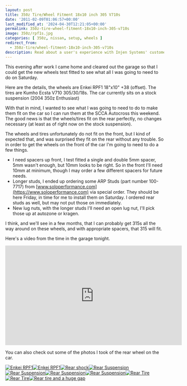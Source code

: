 ```yaml
---
layout: post
title: 350z Tire/Wheel Fitment 18x10 inch 305 V710s
date: '2011-02-09T01:06:57+00:00'
last_modified_at: '2024-04-30T12:21:05+00:00'
permalink: 350z-tire-wheel-fitment-18x10-inch-305-v710s
image: 350z/rpf1s.jpg
categories: [ 350z, nissan, setup, wheels ]
redirect_from:
  - 350z-tire/wheel-fitment-18x10-inch-305-v710s
description: Read about a user's experience with Injen Systems' customer service and the resolution of an issue with Super SES exhaust for a 350z.
---
```


This evening after work I came home and cleared out the garage so that I could get the new wheels test fitted to see what all I was going to need to do on Saturday.

Here are the details, the wheels are Enkei RPF1 18"x10" +38 (offset). The tires are Kumho Ecsta V710 305/30/18s. The car currently sits on a stock suspension (2004 350z Enthusiast)

With that in mind, I wanted to see what I was going to need to do to make them fit on the car so I can run them at the SCCA Autocross this weekend. The good news is that the wheels/tires fit on the rear perfectly, no changes necessary (at least as of right now on the stock suspension).

The wheels and tires unfortunately do not fit on the front, but I kind of expected that, and was surprised they fit on the rear without any trouble. So in order to get the wheels on the front of the car I'm going to need to do a few things.
 
  - I need spacers up front, I test fitted a single and double 5mm spacer, 5mm wasn't enough, but 10mm looks to be right. So in the front I'll need 10mm at minimum, though I may order a few different spacers for future needs.
  - Longer studs, I ended up ordering some ARP Studs (part number 100-7717) from [www.soloperformance.com](https://www.soloperformance.com) via special order. They should be here Friday, in time for me to install them on Saturday. I ordered rear studs as well, but may not put those on immediately.
  - New lug nuts, with the longer studs I'll need an open lug nut, I'll pick those up at autozone or kragen.

I think, and we'll see in a few months, that I can probably get 315s all the way around on these wheels, and with appropriate spacers, that 315 will fit.

Here's a video from the time in the garage tonight.

<iframe width="560" height="315" src="https://www.youtube.com/embed/H8k8JKzFKi0?si=OZ0RjPw4oO1FeCyq" title="YouTube video player" frameborder="0" allow="accelerometer; autoplay; clipboard-write; encrypted-media; gyroscope; picture-in-picture; web-share" referrerpolicy="strict-origin-when-cross-origin" allowfullscreen></iframe>

You can also check out some of the photos I took of the rear wheel on the car.

<a title="Enkei RPF1" href="https://www.flickr.com/photos/17726343@N00/5429747883/"><img border="0" alt="Enkei RPF1" src="https://static.flickr.com/5294/5429747883_9e669ee2ff_m.jpg" /></a><a title="Enkei RPF1" href="https://www.flickr.com/photos/17726343@N00/5429746863/"><img border="0" alt="Enkei RPF1" src="https://static.flickr.com/5256/5429746863_29b15e6388_m.jpg" /></a><a title="Rear shock" href="https://www.flickr.com/photos/17726343@N00/5430351596/"><img border="0" alt="Rear shock" src="https://static.flickr.com/5259/5430351596_5f4b36e65d_m.jpg" /></a><a title="Rear Suspension" href="https://www.flickr.com/photos/17726343@N00/5430350842/"><img border="0" alt="Rear Suspension" src="https://static.flickr.com/5215/5430350842_70e2957f37_m.jpg" /></a><a title="Rear Suspension" href="https://www.flickr.com/photos/17726343@N00/5430350248/"><img border="0" alt="Rear Suspension" src="https://static.flickr.com/5255/5430350248_d6d686870f_m.jpg" /></a><a title="Rear Suspension" href="https://www.flickr.com/photos/17726343@N00/5429744125/"><img border="0" alt="Rear Suspension" src="https://static.flickr.com/5100/5429744125_ddc99401a2_m.jpg" /></a><a title="Rear Suspension" href="https://www.flickr.com/photos/17726343@N00/5430349184/"><img border="0" alt="Rear Suspension" src="https://static.flickr.com/5097/5430349184_4cf335a5a9_m.jpg" /></a><a title="Rear Tire" href="https://www.flickr.com/photos/17726343@N00/5429742461/"><img border="0" alt="Rear Tire" src="https://static.flickr.com/5052/5429742461_baf4dd1d36_m.jpg" /></a><a title="Rear Tire" href="https://www.flickr.com/photos/17726343@N00/5430346904/"><img border="0" alt="Rear Tire" src="https://static.flickr.com/5131/5430346904_4a520e52a8_m.jpg" /></a><a title="Rear tire and a huge gap" href="https://www.flickr.com/photos/17726343@N00/5429740299/"><img border="0" alt="Rear tire and a huge gap" src="https://static.flickr.com/5212/5429740299_2a21bcf6aa_m.jpg" /></a>


